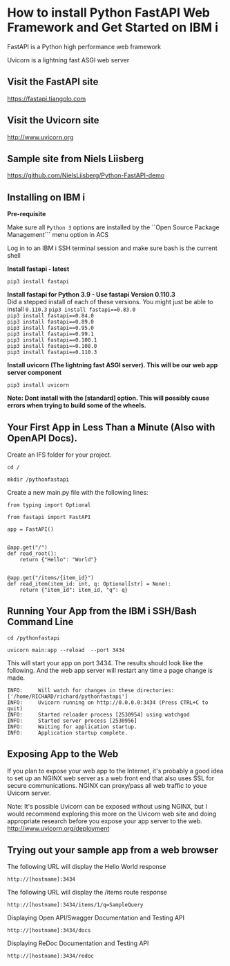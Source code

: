 # How to install Python FastAPI Web Framework and Get Started on IBM i 
FastAPI is a Python high performance web framework

Uvicorn is a lightning fast ASGI web server

## Visit the FastAPI site
https://fastapi.tiangolo.com

## Visit the Uvicorn site
http://www.uvicorn.org  

## Sample site from Niels Liisberg  
https://github.com/NielsLiisberg/Python-FastAPI-demo     

## Installing on IBM i 

**Pre-requisite**

Make sure all ```Python 3``` options are installed by the ``Open Source Package Management``` menu option in ACS

Log in to an IBM i SSH terminal session and make sure bash is the current shell

**Install fastapi - latest**

```pip3 install fastapi```

**Install fastapi for Python 3.9 - Use fastapi Version 0.110.3**   
Did a stepped install of each of these versions. You might just be able to install ```0.110.3```
```pip3 install fastapi==0.83.0```   
```pip3 install fastapi==0.84.0```   
```pip3 install fastapi==0.89.0```   
```pip3 install fastapi==0.95.0```   
```pip3 install fastapi==0.99.1```   
```pip3 install fastapi==0.100.1```   
```pip3 install fastapi==0.108.0```   
```pip3 install fastapi==0.110.3```   
    
**Install uvicorn (The lightning fast ASGI server). This will be our web app server component**

```pip3 install uvicorn```  

**Note: Dont install with the [standard] option. This will possibly cause errors when trying to build some of the wheels.**

## Your First App in Less Than a Minute (Also with OpenAPI Docs).

Create an IFS folder for your project. 
```
cd /

mkdir /pythonfastapi
```

Create a new main.py file with the following lines:

```
from typing import Optional

from fastapi import FastAPI

app = FastAPI()


@app.get("/")
def read_root():
    return {"Hello": "World"}


@app.get("/items/{item_id}")
def read_item(item_id: int, q: Optional[str] = None):
    return {"item_id": item_id, "q": q}
```


## Running Your App from the IBM i SSH/Bash Command Line

```
cd /pythonfastapi

uvicorn main:app --reload  --port 3434
```

This will start your app on port 3434. The results should look like the following. And the web app server will restart any time a page change is made.

```
INFO:     Will watch for changes in these directories: ['/home/RICHARD/richard/pythonfastapi']
INFO:     Uvicorn running on http://0.0.0.0:3434 (Press CTRL+C to quit)
INFO:     Started reloader process [2530954] using watchgod
INFO:     Started server process [2530956]
INFO:     Waiting for application startup.
INFO:     Application startup complete.
```

## Exposing App to the Web
If you plan to expose your web app to the Internet, it's probably a good idea to set up an NGINX web server as a web front end that also uses SSL for secure communications. NGINX can proxy/pass all web traffic to youe Uvicorn server. 

Note: It's possible Uvicorn can be exposed without using NGINX, but I would recommend exploring this more on the Uvicorn web site and doing appropriate research before you expose your app server to the web. http://www.uvicorn.org/deployment


## Trying out your sample app from a web browser

The following URL will display the Hello World response

```http://[hostname]:3434```   

The following URL will display the /items route response

```http://[hostname]:3434/items/1/q=SampleQuery```   

Displaying Open API/Swagger Documentation and Testing API

```http://[hostname]:3434/docs```  

Displaying ReDoc Documentation and Testing API

```http://[hostname]:3434/redoc```  
